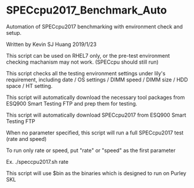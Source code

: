 # SPECcpu2017_Benchmark_Auto
Automation of SPECcpu2017 benchmarking with environment check and setup.

Written by Kevin SJ Huang 2019/1/23

This script can be used on RHEL7 only, or the pre-test environment checking machanism may not work. (SPECcpu should still run)

This script checks all the testing environment settings under lily's requirement, 
including date / OS settings / DIMM speed / DIMM size / HDD space / HT setting.

This script will automatically download the necessary tool packages from ESQ900 Smart Testing FTP and prep them for testing.

This script will automatically download SPECcpu2017 from ESQ900 Smart Testing FTP

When no parameter specified, this script will run a full SPECcpu2017 test (rate and speed)

To run only rate or speed, put "rate" or "speed" as the first parameter

Ex. ./speccpu2017.sh rate

This script will use $bin as the binaries which is designed to run on Purley SKL
